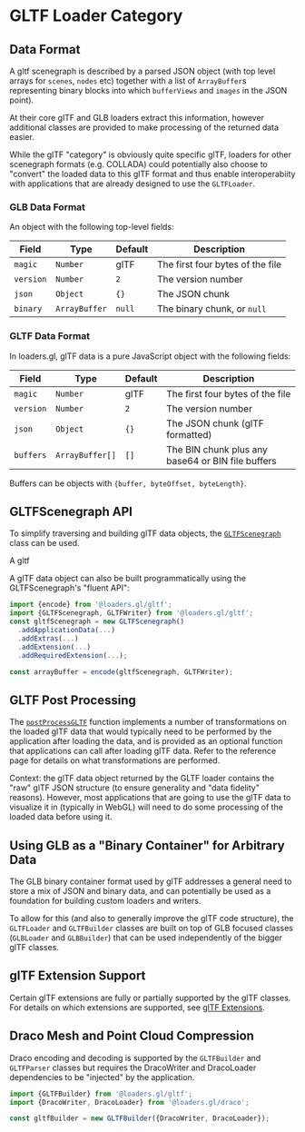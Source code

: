 # GLTF Loader Category

## Data Format

A gltf scenegraph is described by a parsed JSON object (with top level arrays for `scenes`, `nodes` etc) together with a list of `ArrayBuffer`s representing binary blocks into which `bufferViews` and `images` in the JSON point).

At their core glTF and GLB loaders extract this information, however additional classes are provided to make processing of the returned data easier.

While the glTF "category" is obviously quite specific glTF, loaders for other scenegraph formats (e.g. COLLADA) could potentially also choose to "convert" the loaded data to this glTF format and thus enable interoperabiity with applications that are already designed to use the `GLTFLoader`.

### GLB Data Format

An object with the following top-level fields:

| Field     | Type          | Default   | Description |
| ---       | ---           | ---       | --- |
| `magic`   | `Number`      | glTF      | The first four bytes of the file |
| `version` | `Number`      | `2`       | The version number |
| `json`    | `Object`      | `{}`      | The JSON chunk  |
| `binary`  | `ArrayBuffer` | `null`    | The binary chunk, or `null` |


### GLTF Data Format

In loaders.gl, glTF data is a pure JavaScript object with the following fields:

| Field     | Type            | Default   | Description |
| ---       | ---             | ---       | --- |
| `magic`   | `Number`        | glTF      | The first four bytes of the file |
| `version` | `Number`        | `2`       | The version number |
| `json`    | `Object`        | `{}`      | The JSON chunk (glTF formatted)  |
| `buffers` | `ArrayBuffer[]` | `[]`      | The BIN chunk plus any base64 or BIN file buffers |

Buffers can be objects with `{buffer, byteOffset, byteLength}`.


## GLTFScenegraph API

To simplify traversing and building glTF data objects, the [`GLTFScenegraph`](docs/api-reference/gltf/gltf-scenegraph) class can be used.

A gltf


A glTF data object can also be built programmatically using the GLTFScenegraph's "fluent API":

```js
import {encode} from '@loaders.gl/gltf';
import {GLTFScenegraph, GLTFWriter} from '@loaders.gl/gltf';
const gltfScenegraph = new GLTFScenegraph()
  .addApplicationData(...)
  .addExtras(...)
  .addExtension(...)
  .addRequiredExtension(...);

const arrayBuffer = encode(gltfScenegraph, GLTFWriter);
```

## GLTF Post Processing

The [`postProcessGLTF`](docs/api-reference/gltf/post-process-gltf) function implements a number of transformations on the loaded glTF data that would typically need to be performed by the application after loading the data, and is provided as an optional function that applications can call after loading glTF data. Refer to the reference page for details on what transformations are performed.

Context: the glTF data object returned by the GLTF loader contains the "raw" glTF JSON structure (to ensure generality and "data fidelity" reasons). However, most applications that are going to use the glTF data to visualize it in (typically in WebGL) will need to do some processing of the loaded data before using it.

## Using GLB as a "Binary Container" for Arbitrary Data

The GLB binary container format used by glTF addresses a general need to store a mix of JSON and binary data, and can potentially be used as a foundation for building custom loaders and writers.

To allow for this (and also to generally improve the glTF code structure), the `GLTFLoader` and `GLTFBuilder` classes are built on top of GLB focused classes (`GLBLoader` and `GLBBuilder`) that can be used independently of the bigger glTF classes.

## glTF Extension Support

Certain glTF extensions are fully or partially supported by the glTF classes. For details on which extensions are supported, see [glTF Extensions](docs/api-reference/gltf-loaders/gltf-extensions).

## Draco Mesh and Point Cloud Compression

Draco encoding and decoding is supported by the `GLTFBuilder` and `GLTFParser` classes but requires the DracoWriter and DracoLoader dependencies to be "injected" by the application.

```js
import {GLTFBuilder} from '@loaders.gl/gltf';
import {DracoWriter, DracoLoader} from '@loaders.gl/draco';

const gltfBuilder = new GLTFBuilder({DracoWriter, DracoLoader});
```

